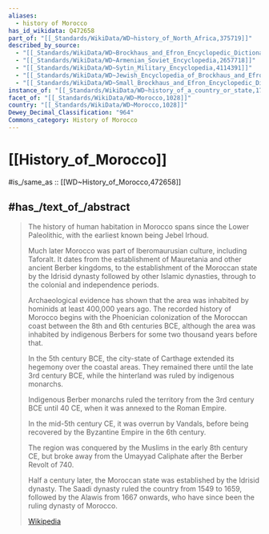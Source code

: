 ```yaml
---
aliases:
  - history of Morocco
has_id_wikidata: Q472658
part_of: "[[_Standards/WikiData/WD~history_of_North_Africa,375719]]"
described_by_source:
  - "[[_Standards/WikiData/WD~Brockhaus_and_Efron_Encyclopedic_Dictionary,602358]]"
  - "[[_Standards/WikiData/WD~Armenian_Soviet_Encyclopedia,2657718]]"
  - "[[_Standards/WikiData/WD~Sytin_Military_Encyclopedia,4114391]]"
  - "[[_Standards/WikiData/WD~Jewish_Encyclopedia_of_Brockhaus_and_Efron,4173137]]"
  - "[[_Standards/WikiData/WD~Small_Brockhaus_and_Efron_Encyclopedic_Dictionary,19180675]]"
instance_of: "[[_Standards/WikiData/WD~history_of_a_country_or_state,17544377]]"
facet_of: "[[_Standards/WikiData/WD~Morocco,1028]]"
country: "[[_Standards/WikiData/WD~Morocco,1028]]"
Dewey_Decimal_Classification: "964"
Commons_category: History of Morocco
---
```


# [[History_of_Morocco]] 

#is_/same_as :: [[WD~History_of_Morocco,472658]] 

## #has_/text_of_/abstract 

> The history of human habitation in Morocco spans since the Lower Paleolithic, 
> with the earliest known being Jebel Irhoud. 
> 
> Much later Morocco was part of Iberomaurusian culture, including Taforalt. 
> It dates from the establishment of Mauretania and other ancient Berber kingdoms, 
> to the establishment of the Moroccan state by the Idrisid dynasty 
> followed by other Islamic dynasties, through to the colonial and independence periods.
>
> Archaeological evidence has shown that the area was inhabited by hominids at least 400,000 years ago. 
> The recorded history of Morocco begins with the Phoenician colonization of the Moroccan coast 
> between the 8th and 6th centuries BCE, 
> although the area was inhabited by indigenous Berbers for some two thousand years before that. 
> 
> In the 5th century BCE, the city-state of Carthage extended its hegemony over the coastal areas. 
> They remained there until the late 3rd century BCE, while the hinterland was ruled by indigenous monarchs. 
> 
> Indigenous Berber monarchs ruled the territory from the 3rd century BCE until 40 CE, 
> when it was annexed to the Roman Empire. 
> 
> In the mid-5th century CE, it was overrun by Vandals, 
> before being recovered by the Byzantine Empire in the 6th century.
>
> The region was conquered by the Muslims in the early 8th century CE, 
> but broke away from the Umayyad Caliphate after the Berber Revolt of 740. 
> 
> Half a century later, the Moroccan state was established by the Idrisid dynasty. 
> The Saadi dynasty ruled the country from 1549 to 1659, 
> followed by the Alawis from 1667 onwards, who have since been the ruling dynasty of Morocco.
>
> [Wikipedia](https://en.wikipedia.org/wiki/History%20of%20Morocco) 

